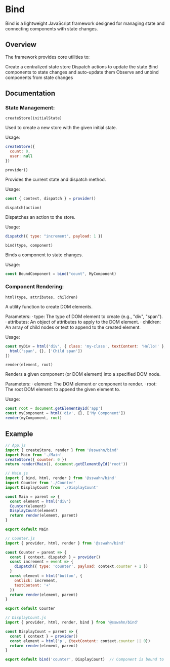 # Bind
Bind is a lightweight JavaScript framework designed for managing state and connecting components with state changes.

## Overview
The framework provides core utilities to:

Create a centralized state store
Dispatch actions to update the state
Bind components to state changes and auto-update them
Observe and unbind components from state changes

## Documentation
### State Management:
`createStore(initialState)`  

Used to create a new store with the given initial state.

Usage:
```javascript
createStore({
  count: 0,
  user: null
})
```
`provider()`  

Provides the current state and dispatch method.

Usage:
```javascript
const { context, dispatch } = provider()

```
`dispatch(action)`  

Dispatches an action to the store.

Usage:
```javascript
dispatch({ type: "increment", payload: 1 })
```
`bind(type, component)`  

Binds a component to state changes.

Usage:
```javascript
const BoundComponent = bind("count", MyComponent)
```
### Component Rendering:
`html(type, attributes, children)`  

A utility function to create DOM elements.

Parameters:
  · type: The type of DOM element to create (e.g., "div", "span").
  · attributes: An object of attributes to apply to the DOM element.
  · children: An array of child nodes or text to append to the created element.
  
Usage:
```javascript
const myDiv = html('div', { class: 'my-class', textContent: 'Hello!' }, [
  html('span', {}, ['Child span'])
])
```
`render(element, root)`  

Renders a given component (or DOM element) into a specified DOM node.

Parameters:
  · element: The DOM element or component to render.
  · root: The root DOM element to append the given element to.
  
Usage:
```javascript
const root = document.getElementById('app')
const myComponent = html('div', {}, ['My Component'])
render(myComponent, root)
```
## Example
```javascript
// App.js
import { createStore, render } from '@sswahn/bind'
import Main from './Main'
createStore({ counter: 0 })
return render(Main(), document.getElementById('root'))
```
```javascript
// Main.js
import { bind, html, render } from '@sswahn/bind'
import Counter from './Counter'
import DisplayCount from './DisplayCount'

const Main = parent => {
  const element = html('div')
  Counter(element)
  DisplayCount(element)
  return render(element, parent)
}

export default Main
```
```javascript
// Counter.js
import { provider, html, render } from '@sswahn/bind'

const Counter = parent => {
  const { context, dispatch } = provider()
  const increment = event => {
    dispatch({ type: 'counter', payload: context.counter + 1 })
  }
  const element = html('button', {
    onClick: increment,
    textContent: '+'
  })
  return render(element, parent)
}

export default Counter
```
```javascript
// DisplayCount.js
import { provider, html, render, bind } from '@sswahn/bind'

const DisplayCount = parent => {
  const { context } = provider()
  const element = html('p', {textContent: context.counter || 0})
  return render(element, parent)
}

export default bind('counter', DisplayCount)  // Component is bound to state updates
```
